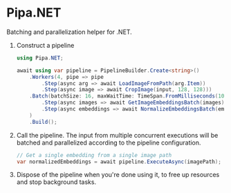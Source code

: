 # Pipa.NET

Batching and parallelization helper for .NET.

1. Construct a pipeline

   ```csharp
   using Pipa.NET;

   await using var pipeline = PipelineBuilder.Create<string>()
       .Workers(4, pipe => pipe
           .Step(async arg => await LoadImageFromPath(arg.Item))
           .Step(async image => await CropImage(input, 128, 128)))
       .Batch(batchSize: 16, maxWaitTime: TimeSpan.FromMilliseconds(100), pipe => pipe
           .Step(async images => await GetImageEmbeddingsBatch(images))
           .Step(async embeddings => await NormalizeEmbeddingsBatch(embeddings))
       )
       .Build();
   ```

2. Call the pipeline. The input from multiple concurrent executions will be
   batched and parallelized according to the pipeline configuration.

   ```csharp
   // Get a single embedding from a single image path
   var normalizedEmbeddings = await pipeline.ExecuteAsync(imagePath);
   ```

3. Dispose of the pipeline when you're done using it, to free up resources and
   stop background tasks.
